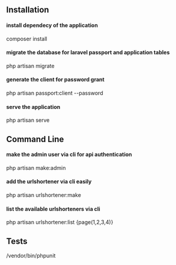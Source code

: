 ## Installation

#### install dependecy of the application
composer install

#### migrate the database for laravel passport and application tables
php artisan migrate

#### generate the client for password grant
php artisan passport:client --password

#### serve the application
php artisan serve


## Command Line
#### make the admin user via cli for api authentication
php artisan make:admin

#### add the urlshortener via cli easily
php artisan urlshortener:make

#### list the available urlshorteners via cli 
php artisan urlshortener:list {page(1,2,3,4)}

## Tests
/vendor/bin/phpunit